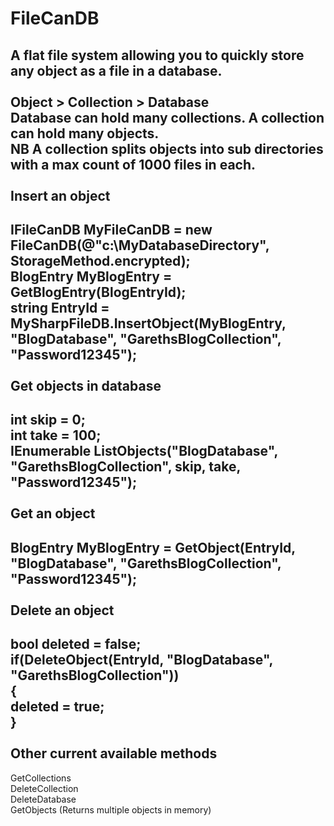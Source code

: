 FileCanDB
===========
A flat file system allowing you to quickly store any object as a file in a database.<br />
<br />
Object > Collection > Database<br />
Database can hold many collections. A collection can hold many objects.<br />
NB A collection splits objects into sub directories with a max count of 1000 files in each.<br />
<br />
Insert an object
----------------
IFileCanDB MyFileCanDB = new FileCanDB(@"c:\MyDatabaseDirectory", StorageMethod.encrypted);<br />
BlogEntry MyBlogEntry = GetBlogEntry(BlogEntryId);<br />
string EntryId = MySharpFileDB.InsertObject(MyBlogEntry, "BlogDatabase", "GarethsBlogCollection", "Password12345");<br />
<br />
Get objects in database
-----------------------
int skip = 0;<br />
int take = 100;<br />
IEnumerable<string> ListObjects("BlogDatabase", "GarethsBlogCollection", skip, take, "Password12345");<br />
<br />
Get an object
-------------
BlogEntry MyBlogEntry = GetObject<BlogEntry>(EntryId, "BlogDatabase", "GarethsBlogCollection", "Password12345");<br />
<br />
Delete an object
----------------
bool deleted = false;<br />
if(DeleteObject(EntryId, "BlogDatabase", "GarethsBlogCollection"))<br />
{<br />
  deleted = true;<br />
}<br />
<br />
Other current available methods
-------------------------------
GetCollections<br />
DeleteCollection<br />
DeleteDatabase<br />
GetObjects (Returns multiple objects in memory)<br />
